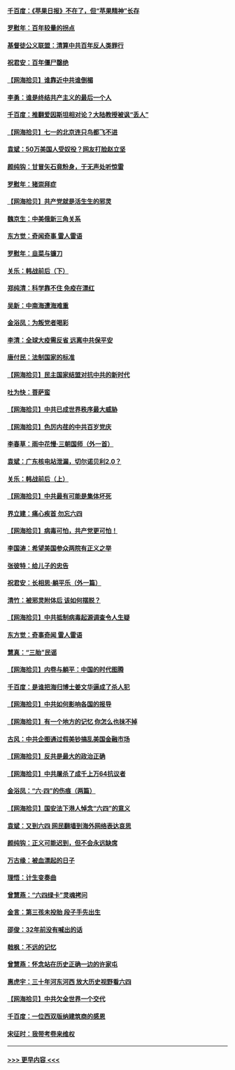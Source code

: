 #### [千百度：《苹果日报》不在了，但“苹果精神”长存](../pages/nsc993/n13046703.md?t=06252051) 
#### [罗慰年：百年较量的拐点](../pages/nsc993/n13046542.md?t=06252051) 
#### [基督徒公义联盟：清算中共百年反人类罪行](../pages/nsc993/n13046499.md?t=06252051) 
#### [祝君安：百年僵尸罄绝](../pages/nsc993/n13045595.md?t=06252051) 
#### [【网海拾贝】谁靠近中共谁倒楣](../pages/nsc993/n13044667.md?t=06252051) 
#### [李勇：谁是终结共产主义的最后一个人](../pages/nsc993/n13044397.md?t=06252051) 
#### [千百度：推翻爱因斯坦相对论？大陆教授被讽“丢人”](../pages/nsc993/n13043908.md?t=06252051) 
#### [【网海拾贝】七一的北京连只鸟都飞不进](../pages/nsc993/n13041377.md?t=06252051) 
#### [袁斌：50万美国人受奴役？网友打脸赵立坚](../pages/nsc993/n13041330.md?t=06252051) 
#### [颜纯钩：甘冒矢石竟粉身，于无声处听惊雷](../pages/nsc993/n13041140.md?t=06252051) 
#### [罗慰年：猪崇拜症](../pages/nsc993/n13041071.md?t=06252051) 
#### [【网海拾贝】共产党就是活生生的邪灵](../pages/nsc993/n13036627.md?t=06252051) 
#### [魏京生：中美俄新三角关系](../pages/nsc993/n13035986.md?t=06252051) 
#### [东方觉：奇闻奇事 雷人雷语](../pages/nsc993/n13035878.md?t=06252051) 
#### [罗慰年：韭菜与镰刀](../pages/nsc993/n13034374.md?t=06252051) 
#### [关乐：韩战前后（下）](../pages/nsc993/n13034113.md?t=06252051) 
#### [郑纯清：科学靠不住 免疫在漂红](../pages/nsc993/n13034093.md?t=06252051) 
#### [吴新：中南海遭海难重](../pages/nsc993/n13034084.md?t=06252051) 
#### [金浴凤：为叛党者喝彩](../pages/nsc993/n13034058.md?t=06252051) 
#### [李清：全球大疫需反省 远离中共保平安](../pages/nsc993/n13033784.md?t=06252051) 
#### [唐付民：法制国家的标准](../pages/nsc993/n13032944.md?t=06252051) 
#### [【网海拾贝】民主国家结盟对抗中共的新时代](../pages/nsc993/n13031717.md?t=06252051) 
#### [吐为快：菩萨蛮](../pages/nsc993/n13030033.md?t=06252051) 
#### [【网海拾贝】中共已成世界秩序最大威胁](../pages/nsc993/n13028138.md?t=06252051) 
#### [【网海拾贝】色厉内荏的中共百岁党庆](../pages/nsc993/n13025582.md?t=06252051) 
#### [李春草：雨中花慢‧三朝国师（外一首）](../pages/nsc993/n13025567.md?t=06252051) 
#### [袁斌：广东核电站泄漏，切尔诺贝利2.0？](../pages/nsc993/n13025475.md?t=06252051) 
#### [关乐：韩战前后（上）](../pages/nsc993/n13025387.md?t=06252051) 
#### [【网海拾贝】中共最有可能是集体坏死](../pages/nsc993/n13023101.md?t=06252051) 
#### [界立建：痛心疾首 勿忘六四](../pages/nsc993/n13022339.md?t=06252051) 
#### [【网海拾贝】病毒可怕，共产党更可怕！](../pages/nsc993/n13020728.md?t=06252051) 
#### [李国涛：希望美国参众两院有正义之举](../pages/nsc993/n13020674.md?t=06252051) 
#### [张彼特：给儿子的忠告](../pages/nsc993/n13018934.md?t=06252051) 
#### [祝君安：长相思‧躺平乐（外一篇）](../pages/nsc993/n13018923.md?t=06252051) 
#### [清竹：被邪灵附体后 该如何摆脱？](../pages/nsc993/n13018877.md?t=06252051) 
#### [【网海拾贝】中共抵制病毒起源调查令人生疑](../pages/nsc993/n13017785.md?t=06252051) 
#### [东方觉：奇事奇闻 雷人雷语](../pages/nsc993/n13017577.md?t=06252051) 
#### [慧真：“三胎”民谣](../pages/nsc993/n13017394.md?t=06252051) 
#### [【网海拾贝】内卷与躺平：中国的时代图腾](../pages/nsc993/n13016128.md?t=06252051) 
#### [千百度：是谁把海归博士姜文华逼成了杀人犯](../pages/nsc993/n13015218.md?t=06252051) 
#### [【网海拾贝】中共如何影响各国的报导](../pages/nsc993/n13012599.md?t=06252051) 
#### [【网海拾贝】有一个地方的记忆 你怎么也抹不掉](../pages/nsc993/n13009802.md?t=06252051) 
#### [古风：中共企图通过假美钞搞乱美国金融市场](../pages/nsc993/n13009626.md?t=06252051) 
#### [【网海拾贝】反共是最大的政治正确](../pages/nsc993/n13007051.md?t=06252051) 
#### [【网海拾贝】中共屠杀了成千上万64抗议者](../pages/nsc993/n13002713.md?t=06252051) 
#### [金浴凤：“六·四”的伤痕（两篇）](../pages/nsc993/n13001719.md?t=06252051) 
#### [【网海拾贝】国安法下港人悼念“六四”的意义](../pages/nsc993/n13001039.md?t=06252051) 
#### [袁斌：又到六四 网民翻墙到海外网络表达哀思](../pages/nsc993/n13000995.md?t=06252051) 
#### [颜纯钩：正义可能迟到，但不会永远缺席](../pages/nsc993/n13000920.md?t=06252051) 
#### [万古缘：被血漂起的日子](../pages/nsc993/n13000914.md?t=06252051) 
#### [理悟：计生变奏曲](../pages/nsc993/n13000414.md?t=06252051) 
#### [曾慧燕：“六四绿卡”灵魂拷问](../pages/nsc993/n13000277.md?t=06252051) 
#### [金言：第三孩未投胎 段子手先出生](../pages/nsc993/n13000215.md?t=06252051) 
#### [邵俊：32年前没有喊出的话](../pages/nsc993/n13000181.md?t=06252051) 
#### [戟枫：不远的记忆](../pages/nsc993/n13000121.md?t=06252051) 
#### [曾慧燕：怀念站在历史正确一边的许家屯](../pages/nsc993/n13000073.md?t=06252051) 
#### [惠虎宇：三十年河东河西 放大历史视野看六四](../pages/nsc993/n13000018.md?t=06252051) 
#### [【网海拾贝】中共欠全世界一个交代](../pages/nsc993/n12998706.md?t=06252051) 
#### [千百度：一位西双版纳建筑商的感恩](../pages/nsc993/n12998487.md?t=06252051) 
#### [宋征时：我带考卷来维权](../pages/nsc993/n12994088.md?t=06252051) 

----
#### [ >>> 更早内容 <<< ](../indexes/nsc993-earlier.md)
